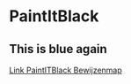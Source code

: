 # PaintItBlack

## This is blue again

[Link PaintITBlack Bewijzenmap](http://21254.hosts.ma-cloud.nl/BewijzenmapL2/rend/NodePaint/)
